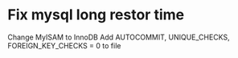 Fix mysql long restor time
=============
Change MyISAM to InnoDB
Add AUTOCOMMIT, UNIQUE_CHECKS, FOREIGN_KEY_CHECKS = 0 to file
